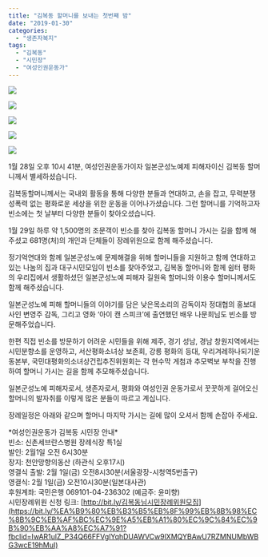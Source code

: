 ```yaml
---
title: "김복동 할머니를 보내는 첫번째 밤"
date: "2019-01-30"
categories: 
  - "생존자복지"
tags: 
  - "김복동"
  - "시민장"
  - "여성인권운동가"
---
```


![](https://r2.womenandwar.net/2019/01/janglyewiwonmojipjeongsakakhyeong.png)

![](https://r2.womenandwar.net/2019/01/51078299_2428931590481587_347650505662529536_o-1024x768.jpg)

![](https://r2.womenandwar.net/2019/01/50771861_2428931460481600_839588973050331136_o-1024x768.jpg)

![](https://r2.womenandwar.net/2019/01/50839952_2428931580481588_6414242736966205440_o-1024x768.jpg)

![](https://r2.womenandwar.net/2019/01/51298988_2428301253877954_103570722571419648_n.jpg)

1월 28일 오후 10시 41분, 여성인권운동가이자 일본군성노예제 피해자이신 김복동 할머니께서 별세하셨습니다.

김복동할머니께서는 국내외 활동을 통해 다양한 분들과 연대하고, 손을 잡고, 무력분쟁 성폭력 없는 평화로운 세상을 위한 운동을 이어나가셨습니다. 그런 할머니를 기억하고자 빈소에는 첫 날부터 다양한 분들이 찾아오셨습니다.

1월 29일 하루 약 1,500명의 조문객이 빈소를 찾아 김복동 할머니 가시는 길을 함께 해주셨고 681명(처)의 개인과 단체들이 장례위원으로 함께 해주셨습니다.

정기억연대와 함께 일본군성노예 문제해결을 위해 할머니들을 지원하고 함께 연대하고 있는 나눔의 집과 대구시민모임이 빈소를 찾아주었고, 김복동 할머니와 함께 쉼터 평화의 우리집에서 생활하셨던 일본군성노예 피해자 길원옥 할머니와 이용수 할머니께서도 함께 해주셨습니다.

일본군성노예 피해 할머니들의 이야기를 담은 낮은목소리의 감독이자 정대협의 홍보대사인 변영주 감독, 그리고 영화 ‘아이 캔 스피크’에 출연했던 배우 나문희님도 빈소를 방문해주었습니다.

한편 직접 빈소를 방문하기 어려운 시민들을 위해 제주, 경기 성남, 경남 창원지역에서는 시민분향소를 운영하고, 서산평화소녀상 보존회, 강릉 평화의 등대, 우리겨레하나되기운동본부, 국민대평화의소녀상건립추진위원회는 각 현수막 게첨과 추모벽보 부착을 진행하여 할머니 가시는 길을 함께 추모해주셨습니다.

일본군성노예 피해자로서, 생존자로서, 평화와 여성인권 운동가로서 꿋꿋하게 걸어오신 할머니의 발자취를 이렇게 많은 분들이 따르고 계십니다.

장례일정은 아래와 같으며 할머니 마지막 가시는 길에 많이 오셔서 함께 손잡아 주세요.

\*여성인권운동가 김복동 시민장 안내\*  
빈소: 신촌세브란스병원 장례식장 특1실  
발인: 2월1일 오전 6시30분  
장지: 천안망향의동산 (하관식 오후17시)  
영결식 출발: 2월 1일(금) 오전8시30분(서울광장-시청역5번출구)  
영결식: 2월 1일(금) 오전10시30분(일본대사관)  
후원계좌: 국민은행 069101-04-236302 (예금주: 윤미향)  
시민장례위원 신청 링크: [http://bit.ly/김복동님시민장례위원모집](https://bit.ly/%EA%B9%80%EB%B3%B5%EB%8F%99%EB%8B%98%EC%8B%9C%EB%AF%BC%EC%9E%A5%EB%A1%80%EC%9C%84%EC%9B%90%EB%AA%A8%EC%A7%91?fbclid=IwAR1ulZ_P34Q66FFVglYqhDUAWVCw9lXMQYBAwU7RZMNUMbWBG3wcE19hMuI)
